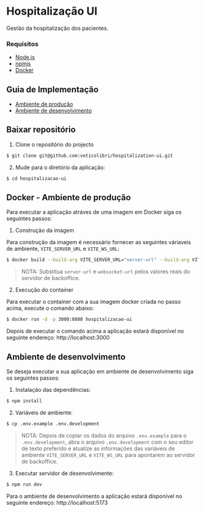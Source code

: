 # Hospitalização UI

Gestão da hospitalização dos pacientes.

### Requisitos

-   [Node.js](https://nodejs.org)
-   [npmjs](https://npmjs.com/)
-   [Docker](https:www.docker.com)

## Guia de Implementação

-   [Ambiente de produção](#docker---ambiente-de-produção)
-   [Ambiente de desenvolvimento](#ambiente-de-desenvolvimento)

## Baixar repositório

1. Clone o repositório do projecto

```bash
$ git clone git@github.com:veticolibri/hospitalization-ui.git
```

2. Mude para o diretório da aplicação:

```bash
$ cd hospitalizacao-ui
```

## Docker - Ambiente de produção

Para executar a aplicação atráves de uma imagem em Docker siga os seguintes passos:

1. Construção da imagem

Para construção da imagem é necessário fornecer as seguintes váriaveis de ambiente, `VITE_SERVER_URL` e `VITE_WS_URL`:

```bash
$ docker build --build-arg VITE_SERVER_URL="server-url" --build-arg VITE_WS_URL="websocket-url" -f ./.build/Dockerfile -t hospitalizacao-ui .
```

> NOTA: Substitua `server-url` e `websocket-url` pelos valores reais do servidor de backoffice.

2. Execução do container

Para executar o container com a sua imagem docker criada no passo acima, execute o comando abaixo:

```bash
$ docker run -d -p 3000:8080 hospitalizacao-ui
```

Depois de executar o comando acima a aplicação estará disponível no seguinte endereço: http://localhost:3000

## Ambiente de desenvolvimento

Se deseja executar a sua aplicação em ambiente de desenvolvimento siga os seguintes passos:

1. Instalação das dependências:

```bash
$ npm install
```

2. Variáveis de ambiente:

```bash
$ cp .env.example .env.development
```

> NOTA: Depois de copiar os dados do arquivo `.env.example` para o `.env.development`, abra o arquivo `.env.development` com o seu editor de texto preferido e atualize as informações das variáveis de ambiente `VITE_SERVER_URL` e `VITE_WS_URL` para apontarem ao servidor de backoffice.

3. Executar servidor de desenvolvimente:

```bash
$ npm run dev
```

Para o ambiente de desenvolvimento a aplicação estará disponível no seguinte endereço: http://localhost:5173
